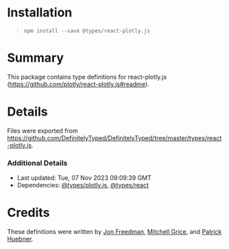 # Installation
> `npm install --save @types/react-plotly.js`

# Summary
This package contains type definitions for react-plotly.js (https://github.com/plotly/react-plotly.js#readme).

# Details
Files were exported from https://github.com/DefinitelyTyped/DefinitelyTyped/tree/master/types/react-plotly.js.

### Additional Details
 * Last updated: Tue, 07 Nov 2023 09:09:39 GMT
 * Dependencies: [@types/plotly.js](https://npmjs.com/package/@types/plotly.js), [@types/react](https://npmjs.com/package/@types/react)

# Credits
These definitions were written by [Jon Freedman](https://github.com/jonfreedman), [Mitchell Grice](https://github.com/gricey432), and [Patrick Huebner](https://github.com/phuebner).
